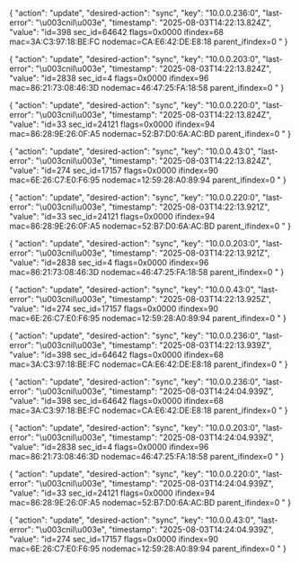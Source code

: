 {
  "action": "update",
  "desired-action": "sync",
  "key": "10.0.0.236:0",
  "last-error": "\u003cnil\u003e",
  "timestamp": "2025-08-03T14:22:13.824Z",
  "value": "id=398   sec_id=64642 flags=0x0000 ifindex=68  mac=3A:C3:97:18:BE:FC nodemac=CA:E6:42:DE:E8:18 parent_ifindex=0  "
}

{
  "action": "update",
  "desired-action": "sync",
  "key": "10.0.0.203:0",
  "last-error": "\u003cnil\u003e",
  "timestamp": "2025-08-03T14:22:13.824Z",
  "value": "id=2838  sec_id=4     flags=0x0000 ifindex=96  mac=86:21:73:08:46:3D nodemac=46:47:25:FA:18:58 parent_ifindex=0  "
}

{
  "action": "update",
  "desired-action": "sync",
  "key": "10.0.0.220:0",
  "last-error": "\u003cnil\u003e",
  "timestamp": "2025-08-03T14:22:13.824Z",
  "value": "id=33    sec_id=24121 flags=0x0000 ifindex=94  mac=86:28:9E:26:0F:A5 nodemac=52:B7:D0:6A:AC:BD parent_ifindex=0  "
}

{
  "action": "update",
  "desired-action": "sync",
  "key": "10.0.0.43:0",
  "last-error": "\u003cnil\u003e",
  "timestamp": "2025-08-03T14:22:13.824Z",
  "value": "id=274   sec_id=17157 flags=0x0000 ifindex=90  mac=6E:26:C7:E0:F6:95 nodemac=12:59:28:A0:89:94 parent_ifindex=0  "
}

{
  "action": "update",
  "desired-action": "sync",
  "key": "10.0.0.220:0",
  "last-error": "\u003cnil\u003e",
  "timestamp": "2025-08-03T14:22:13.921Z",
  "value": "id=33    sec_id=24121 flags=0x0000 ifindex=94  mac=86:28:9E:26:0F:A5 nodemac=52:B7:D0:6A:AC:BD parent_ifindex=0  "
}

{
  "action": "update",
  "desired-action": "sync",
  "key": "10.0.0.203:0",
  "last-error": "\u003cnil\u003e",
  "timestamp": "2025-08-03T14:22:13.921Z",
  "value": "id=2838  sec_id=4     flags=0x0000 ifindex=96  mac=86:21:73:08:46:3D nodemac=46:47:25:FA:18:58 parent_ifindex=0  "
}

{
  "action": "update",
  "desired-action": "sync",
  "key": "10.0.0.43:0",
  "last-error": "\u003cnil\u003e",
  "timestamp": "2025-08-03T14:22:13.925Z",
  "value": "id=274   sec_id=17157 flags=0x0000 ifindex=90  mac=6E:26:C7:E0:F6:95 nodemac=12:59:28:A0:89:94 parent_ifindex=0  "
}

{
  "action": "update",
  "desired-action": "sync",
  "key": "10.0.0.236:0",
  "last-error": "\u003cnil\u003e",
  "timestamp": "2025-08-03T14:22:13.939Z",
  "value": "id=398   sec_id=64642 flags=0x0000 ifindex=68  mac=3A:C3:97:18:BE:FC nodemac=CA:E6:42:DE:E8:18 parent_ifindex=0  "
}

{
  "action": "update",
  "desired-action": "sync",
  "key": "10.0.0.236:0",
  "last-error": "\u003cnil\u003e",
  "timestamp": "2025-08-03T14:24:04.939Z",
  "value": "id=398   sec_id=64642 flags=0x0000 ifindex=68  mac=3A:C3:97:18:BE:FC nodemac=CA:E6:42:DE:E8:18 parent_ifindex=0  "
}

{
  "action": "update",
  "desired-action": "sync",
  "key": "10.0.0.203:0",
  "last-error": "\u003cnil\u003e",
  "timestamp": "2025-08-03T14:24:04.939Z",
  "value": "id=2838  sec_id=4     flags=0x0000 ifindex=96  mac=86:21:73:08:46:3D nodemac=46:47:25:FA:18:58 parent_ifindex=0  "
}

{
  "action": "update",
  "desired-action": "sync",
  "key": "10.0.0.220:0",
  "last-error": "\u003cnil\u003e",
  "timestamp": "2025-08-03T14:24:04.939Z",
  "value": "id=33    sec_id=24121 flags=0x0000 ifindex=94  mac=86:28:9E:26:0F:A5 nodemac=52:B7:D0:6A:AC:BD parent_ifindex=0  "
}

{
  "action": "update",
  "desired-action": "sync",
  "key": "10.0.0.43:0",
  "last-error": "\u003cnil\u003e",
  "timestamp": "2025-08-03T14:24:04.939Z",
  "value": "id=274   sec_id=17157 flags=0x0000 ifindex=90  mac=6E:26:C7:E0:F6:95 nodemac=12:59:28:A0:89:94 parent_ifindex=0  "
}

